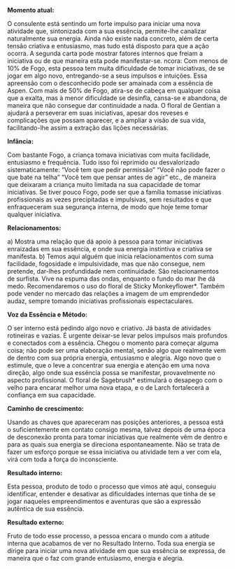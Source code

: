 **Momento atual:**

 O consulente está sentindo um forte impulso para iniciar uma nova atividade que, sintonizada com a sua essência, permite-lhe canalizar naturalmente sua energia. Ainda não existe nada concreto, além de certa tensão criativa e entusiasmo, mas tudo está disposto para que a ação ocorra. A segunda carta pode mostrar fatores internos que freiam a iniciativa ou de que maneira esta pode manifestar-se.  ncora: Com menos de 10% de Fogo, esta pessoa tem muita dificuldade de tomar iniciativas, de se jogar em algo novo, entregando-se a seus impulsos e intuições. Essa apreensão com o desconhecido pode ser amainada com a essência de Aspen. Com mais de 50% de Fogo, atira-se de cabeça em qualquer coisa que a exalta, mas à menor dificuldade se desinfla, cansa-se e abandona, de maneira que não consegue dar continuidade a nada. O floral de Gentian a ajudará a perseverar em suas iniciativas, apesar dos reveses e complicações que possam aparecer, e a ampliar a visão de sua vida, facilitando-lhe assim a extração das lições necessárias. 


**Infância:**

 Com bastante Fogo, a criança tomava iniciativas com muita facilidade, entusiasmo e frequência. Tudo isso foi reprimido ou desvalorizado sistematicamente: “Você tem que pedir permissão” “Você não pode fazer o que bate na telha” “Você tem que pensar antes de agir” etc., de maneira que deixaram a criança muito limitada na sua capacidade de tomar iniciativas. Se tiver pouco Fogo, pode ser que a família tomasse iniciativas profissionais as vezes precipitadas e impulsivas, sem resultados e que enfraqueceram sua segurança interna, de modo que hoje teme tomar qualquer iniciativa. 


**Relacionamentos:**

 a) Mostra uma relação que dá apoio à pessoa para tomar iniciativas enraizadas em sua essência, e onde sua energia instintiva e criativa se manifesta. b) Temos aqui alguém que inicia relacionamentos com suma facilidade, fogosidade e impulsividade, mas que não consegue, nem pretende, dar-lhes profundidade nem continuidade. São relacionamentos de surfista. Vive na espuma das ondas, enquanto o fundo do mar lhe dá medo. Recomendaremos o uso do floral de Sticky Monkeyflower*. Também pode vender no mercado das relações a imagem de um emprendedor audaz, sempre tomando iniciativas profissionais espectaculares. 


**Voz da Essência e Método:**

 O ser interno está pedindo algo novo e criativo. Já basta de atividades rotineiras e vazias. É urgente deixar-se levar pelos impulsos mais profundos e conectados com a essência. Chegou o momento para começar alguma coisa; não pode ser uma elaboração mental, senão algo que realmente vem de dentro com sua própria energia, entusiasmo e alegria. Algo novo que o estimule, que o leve a concentrar sua energia e atenção em uma nova direção, algo onde sua essência possa se manifestar, provavelmente no aspecto profissional. O floral de Sagebrush* estimulará o desapego com o velho para encarar melhor uma nova etapa, e o de Larch fortalecerá a confiança em sua capacidade. 


**Caminho de crescimento:**

 Usando as chaves que apareceram nas posições anteriores, a pessoa está o suficientemente em contato consigo mesma, talvez depois de uma época de desconexão pronta para tomar iniciativas que realmente vêm de dentro e para as quais sua energia se direciona espontaneamente. Não se trata de fazer um esforço porque se essa iniciativa ou atividade tem a ver com ela, virá com toda a força do inconsciente. 


**Resultado interno:**

 Esta pessoa, produto de todo o processo que vimos até aqui, conseguiu identificar, entender e desativar as dificuldades internas que tinha de se jogar naqueles empreendimentos e aventuras que são a expressão autêntica de sua essência. 


**Resultado externo:**

 Fruto de todo esse processo, a pessoa encara o mundo com a atitude interna que acabamos de ver no Resultado Interno. Toda sua energia se dirige para iniciar uma nova atividade em que sua essência se expressa, de maneira que o faz com grande entusiasmo, energia e alegria.